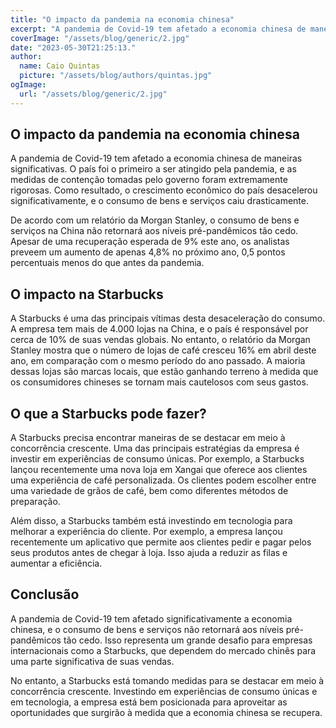 ```yaml
---
title: "O impacto da pandemia na economia chinesa"
excerpt: "A pandemia de Covid-19 tem afetado a economia chinesa de maneiras significativas. O país foi o primeiro a ser atingido pela pandemia, e as medidas de contenção tomadas pelo governo foram extremamente rigorosas. Como resultado, o crescimento econômico do país desacelerou significativamente, e o consumo de bens e serviços caiu drasticamente."
coverImage: "/assets/blog/generic/2.jpg"
date: "2023-05-30T21:25:13."
author:
  name: Caio Quintas
  picture: "/assets/blog/authors/quintas.jpg"
ogImage:
  url: "/assets/blog/generic/2.jpg"
---
```



## O impacto da pandemia na economia chinesa
A pandemia de Covid-19 tem afetado a economia chinesa de maneiras significativas. O país foi o primeiro a ser atingido pela pandemia, e as medidas de contenção tomadas pelo governo foram extremamente rigorosas. Como resultado, o crescimento econômico do país desacelerou significativamente, e o consumo de bens e serviços caiu drasticamente.

De acordo com um relatório da Morgan Stanley, o consumo de bens e serviços na China não retornará aos níveis pré-pandêmicos tão cedo. Apesar de uma recuperação esperada de 9% este ano, os analistas preveem um aumento de apenas 4,8% no próximo ano, 0,5 pontos percentuais menos do que antes da pandemia.

## O impacto na Starbucks
A Starbucks é uma das principais vítimas desta desaceleração do consumo. A empresa tem mais de 4.000 lojas na China, e o país é responsável por cerca de 10% de suas vendas globais. No entanto, o relatório da Morgan Stanley mostra que o número de lojas de café cresceu 16% em abril deste ano, em comparação com o mesmo período do ano passado. A maioria dessas lojas são marcas locais, que estão ganhando terreno à medida que os consumidores chineses se tornam mais cautelosos com seus gastos.

## O que a Starbucks pode fazer?
A Starbucks precisa encontrar maneiras de se destacar em meio à concorrência crescente. Uma das principais estratégias da empresa é investir em experiências de consumo únicas. Por exemplo, a Starbucks lançou recentemente uma nova loja em Xangai que oferece aos clientes uma experiência de café personalizada. Os clientes podem escolher entre uma variedade de grãos de café, bem como diferentes métodos de preparação.

Além disso, a Starbucks também está investindo em tecnologia para melhorar a experiência do cliente. Por exemplo, a empresa lançou recentemente um aplicativo que permite aos clientes pedir e pagar pelos seus produtos antes de chegar à loja. Isso ajuda a reduzir as filas e aumentar a eficiência.

## Conclusão
A pandemia de Covid-19 tem afetado significativamente a economia chinesa, e o consumo de bens e serviços não retornará aos níveis pré-pandêmicos tão cedo. Isso representa um grande desafio para empresas internacionais como a Starbucks, que dependem do mercado chinês para uma parte significativa de suas vendas.

No entanto, a Starbucks está tomando medidas para se destacar em meio à concorrência crescente. Investindo em experiências de consumo únicas e em tecnologia, a empresa está bem posicionada para aproveitar as oportunidades que surgirão à medida que a economia chinesa se recupera.